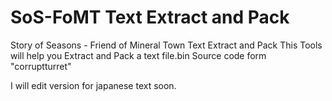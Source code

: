# SoS-FoMT Text Extract and Pack
Story of Seasons - Friend of Mineral Town Text Extract and Pack
This Tools will help you Extract and Pack a text file.bin
Source code form "corruptturret"

I will edit version for japanese text soon.
